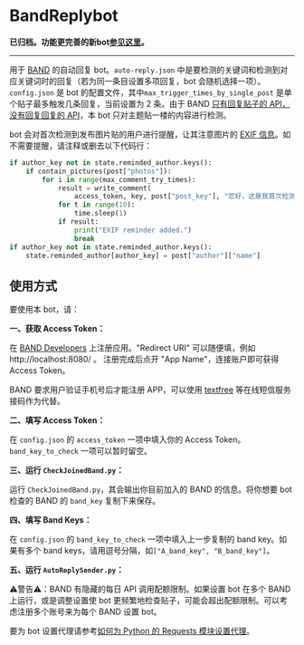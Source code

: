 # BandReplybot

**已归档。功能更完善的新bot[参见这里](https://github.com/AutoReplySender/AutoReplyBot)。**

---

用于 [BAND](https://band.us/) 的自动回复 bot。`auto-reply.json` 中是要检测的关键词和检测到对应关键词时的回复（若为同一条目设置多项回复，bot 会随机选择一项）。`config.json` 是 bot 的配置文件，其中`max_trigger_times_by_single_post` 是单个贴子最多触发几条回复，当前设置为 2 条。由于 BAND [只有回复贴子的 API，没有回复回复的 API](https://developers.band.us/develop/guide/api)，本 bot 只对主题贴一楼的内容进行检测。

bot 会对首次检测到发布图片贴的用户进行提醒，让其注意图片的 [EXIF 信息](https://en.wikipedia.org/wiki/Exif)。如不需要提醒，请注释或删去以下代码行：

```python
if author_key not in state.reminded_author.keys():
    if contain_pictures(post["photos"]):
        for i in range(max_comment_try_times):
            result = write_comment(
                access_token, key, post["post_key"], "您好，这是我首次检测到您的账号发布图片贴，请注意BAND不会自动删除图片的EXIF信息，参见 https://band.us/band/87834662/post/2657\n如果您发布了自己拍摄的照片，建议立即删除贴子。注意：勾选禁止下载无法阻止EXIF信息泄露！")
            for t in range(10):
                time.sleep(1)
            if result:
                print("EXIF reminder added.")
                break
if author_key not in state.reminded_author.keys():
    state.reminded_author[author_key] = post["author"]["name"]
```

## 使用方式

要使用本 bot，请：

**一、获取 Access Token：**

在 [BAND Developers](https://developers.band.us/develop/myapps/list) 上注册应用。"Redirect URI" 可以随便填，例如 http://localhost:8080/ 。 注册完成后点开 "App Name"，连接账户即可获得 Access Token。

BAND 要求用户验证手机号后才能注册 APP，可以使用 [textfree](https://messages.textfree.us/) 等在线短信服务接码作为代替。

**二、填写 Access Token：**

在 `config.json` 的 `access_token` 一项中填入你的 Access Token。`band_key_to_check` 一项可以暂时留空。

**三、运行 `CheckJoinedBand.py`：**

运行 `CheckJoinedBand.py`，其会输出你目前加入的 BAND 的信息。将你想要 bot 检查的 BAND 的 `band_key` 复制下来保存。

**四、填写 Band Keys：**

在 `config.json` 的 `band_key_to_check` 一项中填入上一步复制的 band key。如果有多个 band keys，请用逗号分隔，如`["A_band_key", "B_band_key"]`。

**五、运行 `AutoReplySender.py`：**

⚠警告⚠：BAND 有隐藏的每日 API 调用配额限制。如果设置 bot 在多个 BAND 上运行，或是调整设置使 bot 更频繁地检查贴子，可能会超出配额限制。可以考虑注册多个账号来为每个 BAND 设置 bot。

要为 bot 设置代理请参考[如何为 Python 的 Requests 模块设置代理](https://stackoverflow.com/questions/8287628/proxies-with-python-requests-module)。
